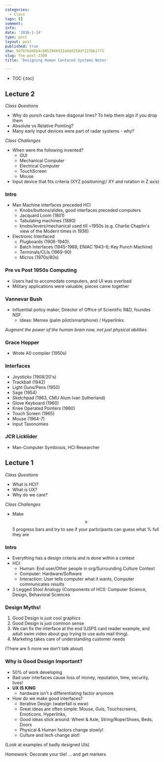 ```yaml
---
categories:
  - Class
tags: []
comment: 
info: 
date: '2016-1-14'
type: post
layout: post
published: true
sha: 9476f6d46b4c6052946932a0dd258df1278b1775
slug: the-post-2300
title: 'Designing Human Centered Systems Notes'

---
```


* TOC
{:toc}

## Lecture 2

*Class Questions*
- Why do punch cards have diagonal lines? To help them algn if you drop them
- Absolute vs Relative Pointing?
- Many early input devices were part of radar systems - why?

*Class Challenges*

- When were the following invented?
	- GUI
	- Mechanical Computer
	- Electrical Computer
	- TouchScreen
	- Mouse
- Input device that fits criteria (XYZ positioning)/ XY and rotation in Z axis)

### Intro
- Man Machine interfaces preceded HCI
	- Knobs/buttons/slides, good interfaces preceded computers
	- Jacquard Loom (1801)
	- Tabulating machines (1890)
	- knobs/levers/mechanical used till ~1950s (e.g. Charlie Chaplin's view of the Modern times in 1936)
- Electronic Interfaced
	- Plugboards (1906-1940).
	- Batch Interfaces (1945-1968; ENIAC 1943-6; Key Punch Machine)
	- Terminals/CLIs (1969-90)
	- Micros (1970s/80s)

### Pre vs Post 1950s Computing
- Users had to accomodate computers, and UI was overload
- Military applications were valuable, pieces came together

### Vannevar Bush
- Influential policy maker, Director of Office of Scientific R&D, foundes NSF.
	- Ideas: Memex (palm pilot/smartphone) / Hyperlinks

*Augment the power of the human brain now, not just physical abilities*

### Grace Hopper
- Wrote A0 compiler (1950s)

### Interfaces
- Joysticks (1908/20's)
- Trackball (1942)
- Light Guns/Pens (1950)
- Sage (1954)
- Sketchpad (1963, CMU Alum Ivan Sutherland)
- Glove Keyboard (1960)
- Knee Operated Pointers (1960)
- Touch Screen (1965)
- Mouse (1964-7)
- Input Taxonomies

### JCR Licklider
- Man-Computer Symbiosis, HCI Researcher


## Lecture 1

*Class Questions*

- What is HCI?
- What is UX?
- Why do we care?

*Class Challenges*

- Make $$\geq$$ 5 progress bars and try to see if your participants can guess what % full they are

### Intro

- Everything has a design criteria and is done within a context
- HCI:
    - Human: End user/Other people in org/Surrounding Culture Context
    - Computer: Hardware/Software
    - Interaction: User tells computer what it wants, Computer communicates results
- 3 Legged Stool Analogy (Components of HCI): Computer Science, Design, Behavioral Sciences

### Design Myths!

1. Good Design is just cool graphics
2. Good Design is just common sense
3. We can fix the interface at the end (USPS card reader example, and adult swim video about guy trying to use auto mail thing).
4. Marketing takes care of understanding customer needs

(There are 5 more we don't talk about)

### Why is Good Design Important?

- 50% of work developing
- Bad user interfaces cause loss of money, reputation, time, security, lives! 
- **UX IS KING**
    - hardware isn't a differentiating factor anymore
- How do we make good interfaces?
    - Iterative Design (waterfall is eww)
    - Great ideas are often simple: Mouse, Guis, Touchscreens, Emoticons, Hyperlinks,
    - Good ideas stick around: Wheel & Axle, String/Rope/Shoes, Beds, Doors
    - Physical & Human factors change slowly!
    - Culture and tech change alot!

(Look at examples of badly designed UIs)

Homework: Decorate your tile! ... and get markers 